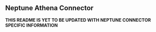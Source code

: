 ## Neptune Athena Connector
**THIS README IS YET TO BE UPDATED WITH NEPTUNE CONNECTOR SPECIFIC INFORMATION**